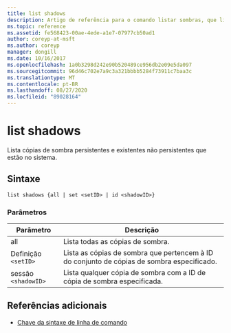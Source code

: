 ```yaml
---
title: list shadows
description: Artigo de referência para o comando listar sombras, que lista as cópias de sombra persistentes e existentes não persistentes que estão no sistema.
ms.topic: reference
ms.assetid: fe568423-00ae-4ede-a1e7-07977cb50ad1
author: coreyp-at-msft
ms.author: coreyp
manager: dongill
ms.date: 10/16/2017
ms.openlocfilehash: 1a0b3298d242e90b520489ce956db2e09e5da097
ms.sourcegitcommit: 96d46c702e7a9c3a321bbbb5284f73911c7baa3c
ms.translationtype: MT
ms.contentlocale: pt-BR
ms.lasthandoff: 08/27/2020
ms.locfileid: "89028164"
---
```

# <a name="list-shadows"></a>list shadows

Lista cópias de sombra persistentes e existentes não persistentes que estão no sistema.

## <a name="syntax"></a>Sintaxe

```
list shadows {all | set <setID> | id <shadowID>}
```

### <a name="parameters"></a>Parâmetros

| Parâmetro | Descrição |
| ---------- | ---------- |
| all | Lista todas as cópias de sombra. |
| Definição `<setID>` | Lista as cópias de sombra que pertencem à ID do conjunto de cópias de sombra especificado. |
| sessão `<shadowID>` | Lista qualquer cópia de sombra com a ID de cópia de sombra especificada. |

## <a name="additional-references"></a>Referências adicionais

- [Chave da sintaxe de linha de comando](command-line-syntax-key.md)
